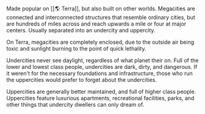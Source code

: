 Made popular on [[🌎 Terra]], but also built on other worlds. Megacities are connected and interconnected structures that resemble ordinary cities, but are hundreds of miles across and reach upwards a mile or four at major centers. Usually separated into an undercity and uppercity.

On Terra, megacities are completely enclosed, due to the outside air being toxic and sunlight burning to the point of quick lethality.

Undercities never see daylight, regardless of what planet their on. Full of the lower and lowest class people, undercities are dark, dirty, and dangerous. If it weren't for the necessary foundations and infrastructure, those who run the uppercities would prefer to forget about the undercities.

Uppercities are generally better maintained, and full of higher class people. Uppercities feature luxurious apartments, recreational facilities, parks, and other things that undercity dwellers can only dream of.